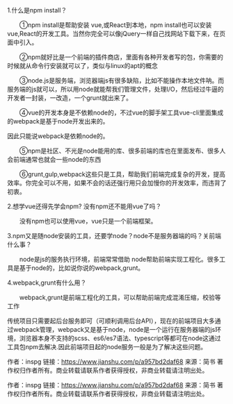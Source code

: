1.什么是npm install？

　　①npm install是帮助安装 vue,或React到本地，npm install也可以安装vue,React的开发工具。当然你完全可以像jQuery一样自己找网站下载下来，在页面中引入。

　　②npm就好比是一个前端的插件商店，里面有各种开发者写的包，你需要的时候就从命令行安装就可以了，类似与linux的apt的概念

　　③node.js是服务端，浏览器端js有很多缺陷，比如不能操作本地文件呐。而服务端的js就可以，所以用node就能帮我们管理文件，处理I/O，然后经过牛逼的开发者一封装，一改造，一个grunt就出来了。

　　④vue的开发本身是不依赖node的，不过vue的脚手架工具vue-cli里面集成的webpack是基于node开发出来的。

因此只能说webpack是依赖node的。

　　⑤npm是社区、不光是node能用的库、很多前端的库也在里面发布、很多人会前端通常也就会一些node的东西

　　⑥grunt,gulp,webpack这些只是工具，帮助我们前端完成复杂的开发，提高效率。你完全可以不用，如果不会的话还强行用只会加慢你的开发效率，而违背了初衷。

2.想学vue还得先学会npm? 没有npm还不能用vue了吗？

　　没有npm也可以使用vue，vue只是一个前端框架。

3.npm又是随node安装的工具，还要学node？node不是服务器端的吗？关前端什么事？

　　node是js的服务执行环境，前端常常借助 node帮助前端实现工程化。很多工具是基于node的，比如说你说的webpack,grunt。

4.webpack,grunt有什么用？

　　webpack,grunt是前端工程化的工具，可以帮助前端完成混淆压缩，校验等工作

传统项目只需要起后台服务即可（可顺利调用后台API），现在的前端项目大多通过webpack管理，webpack又是基于node，node是一个运行在服务器端的js环境，浏览器本身不支持的scss、es6/es7语法、typescript等都可在node这通过工具包npm去解决.因此前端项目起的node服务一般是为了解决这些问题。

作者：inspg
链接：https://www.jianshu.com/p/a957bd2daf68
来源：简书
著作权归作者所有。商业转载请联系作者获得授权，非商业转载请注明出处。

作者：inspg
链接：https://www.jianshu.com/p/a957bd2daf68
来源：简书
著作权归作者所有。商业转载请联系作者获得授权，非商业转载请注明出处。